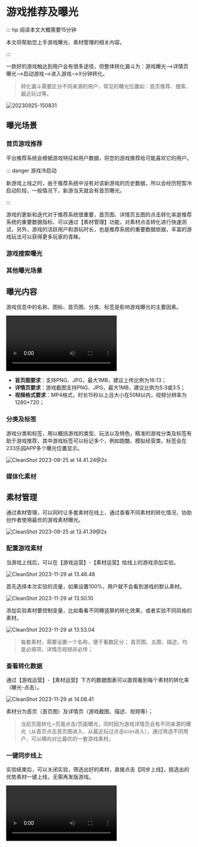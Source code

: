 # 游戏推荐及曝光

::: tip 阅读本文大概需要15分钟

本文将帮助您上手游戏曝光、素材管理的相关内容。

::: 

一款好的游戏触达到用户会有很多途径，但整体转化漏斗为：游戏曝光—>详情页曝光—>启动游戏—>进入游戏—>X分钟转化。

> 转化漏斗需要区分不同来源的用户，常见的曝光位置如：首页推荐、搜索、最近玩过等。

![20230925-150831](https://arkimg.ark.online/20230925-150831.webp)

## 曝光场景

### 首页游戏推荐

平台推荐系统会根据游戏特征和用户数据，将您的游戏推荐给可能喜欢它的用户。

::: danger 游戏冷启动

新游戏上线之时，由于推荐系统中没有对该新游戏的历史数据，所以会经历短暂冷启动阶段，一般情况下，新游当天就会有首页曝光。

:::

游戏的更新和迭代对于推荐系统很重要，首页图、详情页五图的点击转化率是推荐系统的重要数据指标，可以通过【素材管理】功能，对素材点击转化进行快速测试，另外，游戏的活跃用户和游玩时长，也是推荐系统的重要数据依据，丰富的游戏玩法可以获得更多玩家的青睐。

### 游戏搜索曝光

### 其他曝光场景

## 曝光内容

游戏信息中的名称、图标、首页图、分类、标签是影响游戏曝光的主要因素。

<video controls src="https://cdn.233xyx.com/online/c6amBFOu2RRE1701236291840.mp4"></video>

- **首页图要求**：支持PNG、JPG，最大1MB，建议上传比例为16:13；
- **详情页要求**：游戏截图支持PNG、JPG，最大1MB，建议比例为5:3或3:5；
- **视频格式要求**：MP4格式，时长15秒以上且大小在50M以内，视频分辨率为1280*720；

### 分类及标签

游戏分类和标签，用以概括游戏的类型、玩法以及特色，精准的游戏分类及标签有助于游戏推荐，其中游戏标签可以标记多个，例如跑酷、模拟经营类，标签会在233乐园APP多个曝光位置显示。

![CleanShot 2023-09-25 at 14.41.24@2x](https://arkimg.ark.online/CleanShot%202023-09-25%20at%2014.41.24@2x.webp)

### 媒体化素材

## 素材管理

通过素材管理，可以同时让多套素材在线上，通过查看不同素材的转化情况，协助创作者使用最优的游戏素材曝光。

![CleanShot 2023-09-25 at 13.41.39@2x](https://arkimg.ark.online/CleanShot%202023-09-25%20at%2013.41.39@2x.webp)

### 配置游戏素材

当游戏上线后，可以在【游戏运营】-【素材运营】给线上的游戏添加实验。

![CleanShot 2023-11-29 at 13.46.48](https://arkimg.ark.online/CleanShot%202023-11-29%20at%2013.46.48.png)

首先选择本次实验的流量，如果设置100%，用户就不会看到游戏的默认素材。

![CleanShot 2023-11-29 at 13.50.10](https://arkimg.ark.online/CleanShot%202023-11-29%20at%2013.50.10.png)

添加实验素材要控制变量，比如看看不同横竖屏的转化效果，或者实验不同风格的素材。

![CleanShot 2023-11-29 at 13.53.04](https://arkimg.ark.online/CleanShot%202023-11-29%20at%2013.53.04.png)

> 每套素材，需要设置一个名称，便于看数区分；
> 首页图、五图、描述，均是必填项，详情页视频非必传；

### 查看转化数据

通过【游戏运营】-【素材运营】下方的数据图表可以直观看到每个素材的转化率（曝光-点击）。

![CleanShot 2023-11-29 at 14.08.41](https://arkimg.ark.online/CleanShot%202023-11-29%20at%2014.08.41.png)

素材分为首页（首页图）及详情页（游戏截图、描述、视频等）；
> 当前页面转化=页面点击/页面曝光，同时因为游戏详情页会有不同来源的曝光（从首页点击首页图进入、从最近玩过点击icon进入），通过筛选不同用户，可以横向对比最优的一套游戏素材。

### 一键同步线上

实验结束后，可以关闭实验，筛选出好的素材，直接点击【同步上线】，挑选出的优势素材一键上线，无需再发版游戏。

<video controls src="https://cdn.233xyx.com/online/31VIahSXdW1k1701237884703.mp4"></video>
